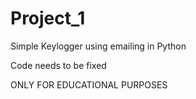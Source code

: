 # Project_1
Simple Keylogger using emailing in Python


Code needs to be fixed


ONLY FOR EDUCATIONAL PURPOSES
